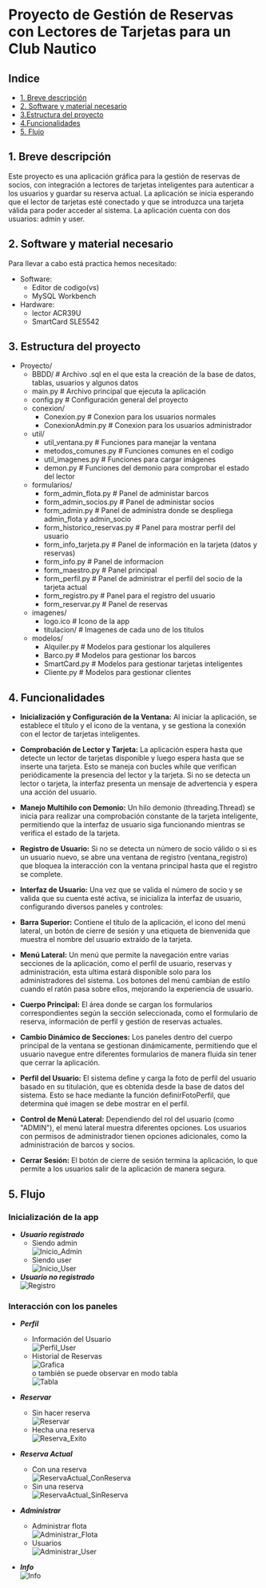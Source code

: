 # Proyecto de Gestión de Reservas con Lectores de Tarjetas para un Club Nautico

## Indice
- [1. Breve descripción](#breve-descripción)
- [2. Software y material necesario](#necesario)
- [3.Estructura del proyecto](#estructura)
- [4.Funcionalidades](#funcionalidades)
- [5. Flujo](#flujo)


## 1. <a name="breve-descripción"></a> Breve descripción

Este proyecto es una aplicación gráfica para la gestión de reservas de socios, con integración a lectores de tarjetas inteligentes para autenticar a los usuarios y guardar su reserva actual. La aplicación se inicia esperando que el lector de tarjetas esté conectado y que se introduzca una tarjeta válida para poder acceder al sistema. La aplicación cuenta con dos usuarios: admin y user.

## 2. <a name="necesario"></a> Software y material necesario

Para llevar a cabo está practica hemos necesitado:
 - Software:
     - Editor de codigo(vs)
     - MySQL Workbench
 - Hardware:
     - lector ACR39U
     - SmartCard SLE5542

## 3. <a name="estructura"></a> Estructura del proyecto

- Proyecto/
    - BBDD/                            # Archivo .sql en el que esta la creación de la base de datos, tablas, usuarios y algunos datos
    - main.py                          # Archivo principal que ejecuta la aplicación
    - config.py                        # Configuración general del proyecto
    - conexion/
        - Conexion.py                  # Conexion para los usuarios normales
        -  ConexionAdmin.py            # Conexion para los usuarios administrador
    - util/
        - util_ventana.py              # Funciones para manejar la ventana
        - metodos_comunes.py           # Funciones comunes en el codigo 
        -  util_imagenes.py            # Funciones para cargar imágenes
        - demon.py                     # Funciones del demonio para comprobar el estado del lector
    - formularios/
        -  form_admin_flota.py         # Panel de administar barcos
        -  form_admin_socios.py        # Panel de administar socios
        -  form_admin.py               # Panel de administra donde se despliega admin_flota y admin_socio
        -  form_historico_reservas.py  # Panel para mostrar perfil del usuario
        - form_info_tarjeta.py         # Panel de información en la tarjeta (datos y reservas)
        -  form_info.py                # Panel de informacion
        -  form_maestro.py             # Panel principal
        -  form_perfil.py              # Panel de administrar el perfil del socio de la tarjeta actual
        - form_registro.py             # Panel para el registro del usuario
        - form_reservar.py             # Panel de reservas
    - imagenes/
        - logo.ico                     # Icono de la app
        - titulacion/                  # Imagenes de cada uno de los titulos
    - modelos/
        -  Alquiler.py                 # Modelos para gestionar los alquileres
        -  Barco.py                    # Modelos para gestionar los barcos
        -  SmartCard.py                # Modelos para gestionar tarjetas inteligentes
        -  Cliente.py                  # Modelos para gestionar clientes


## 4. <a name="funcionalidades"></a> Funcionalidades

- **Inicialización y Configuración de la Ventana:** Al iniciar la aplicación, se establece el título y el icono de la ventana, y se gestiona la conexión con el lector de tarjetas inteligentes.

- **Comprobación de Lector y Tarjeta:** La aplicación espera hasta que detecte un lector de tarjetas disponible y luego espera hasta que se inserte una tarjeta. Esto se maneja con bucles while que verifican periódicamente la presencia del lector y la tarjeta. Si no se detecta un lector o tarjeta, la interfaz presenta un mensaje de advertencia y espera una acción del usuario.

- **Manejo Multihilo con Demonio:** Un hilo demonio (threading.Thread) se inicia para realizar una comprobación constante de la tarjeta inteligente, permitiendo que la interfaz de usuario siga funcionando mientras se verifica el estado de la tarjeta.

- **Registro de Usuario:** Si no se detecta un número de socio válido o si es un usuario nuevo, se abre una ventana de registro (ventana_registro) que bloquea la interacción con la ventana principal hasta que el registro se complete.

- **Interfaz de Usuario:**  Una vez que se valida el número de socio y se valida que su cuenta esté activa, se inicializa la interfaz de usuario, configurando diversos paneles y controles:

 - **Barra Superior:** Contiene el título de la aplicación, el icono del menú lateral, un botón de cierre de sesión y una etiqueta de bienvenida que muestra el nombre del usuario  extraído de la tarjeta.

 - **Menú Lateral:** Un menú que permite la navegación entre varias secciones de la aplicación, como el perfil de usuario, reservas y administración, esta ultima estará disponible solo para los administradores del sistema. Los botones del menú cambian de estilo cuando el ratón pasa sobre ellos, mejorando la experiencia de usuario.

- **Cuerpo Principal:** El área donde se cargan los formularios correspondientes según la sección seleccionada, como el formulario de reserva, información de perfil y gestión de reservas actuales.

- **Cambio Dinámico de Secciones:** Los paneles dentro del cuerpo principal de la ventana se gestionan dinámicamente, permitiendo que el usuario navegue entre diferentes formularios de manera fluida sin tener que cerrar la aplicación.

- **Perfil del Usuario:** El sistema define y carga la foto de perfil del usuario basado en su titulación, que es obtenida desde la base de datos del sistema. Esto se hace mediante la función definirFotoPerfil, que determina qué imagen se debe mostrar en el perfil.

- **Control de Menú Lateral:** Dependiendo del rol del usuario (como "ADMIN"), el menú lateral muestra diferentes opciones. Los usuarios con permisos de administrador tienen opciones adicionales, como la administración de barcos y socios.

- **Cerrar Sesión:** El botón de cierre de sesión termina la aplicación, lo que permite a los usuarios salir de la aplicación de manera segura.


## 5. <a name="flujo"></a> Flujo
### Inicialización de la app
   - ***Usuario registrado***
       - Siendo admin<br>
            ![Inicio_Admin](https://github.com/1805Luis/Gestion_Nautica/blob/main/imagenes_ejecuci%C3%B3n/Inicio_Admin.png)
       - Siendo user<br>
            ![Inicio_User](https://github.com/1805Luis/Gestion_Nautica/blob/main/imagenes_ejecuci%C3%B3n/Inicio_User.png)
   - ***Usuario no registrado***<br>
            ![Registro](https://github.com/1805Luis/Gestion_Nautica/blob/main/imagenes_ejecuci%C3%B3n/Registro.png)
### Interacción con los paneles
   - ***Perfil***
        - Información del Usuario<br>
            ![Perfil_User](https://github.com/1805Luis/Gestion_Nautica/blob/main/imagenes_ejecuci%C3%B3n/Perfil_User.png)
        - Historial de Reservas<br>
            ![Grafica](https://github.com/1805Luis/Gestion_Nautica/blob/main/imagenes_ejecuci%C3%B3n/Perfil_Historico.png)
            <br>o también se puede observar en modo tabla<br>
            ![Tabla](https://github.com/1805Luis/Gestion_Nautica/blob/main/imagenes_ejecuci%C3%B3n/Perfil_HistoricoTablas.png)
   - ***Reservar***
        - Sin hacer reserva<br>
            ![Reservar](https://github.com/1805Luis/Gestion_Nautica/blob/main/imagenes_ejecuci%C3%B3n/Reservar.png)
        - Hecha una reserva<br>
            ![Reserva_Exito](https://github.com/1805Luis/Gestion_Nautica/blob/main/imagenes_ejecuci%C3%B3n/Reserva_Exito.)

   - ***Reserva Actual***
      - Con una reserva<br>
            ![ReservaActual_ConReserva](https://github.com/1805Luis/Gestion_Nautica/blob/main/imagenes_ejecuci%C3%B3n/ReservaActual_ConReserva.png)
      - Sin una reserva<br>
            ![ReservaActual_SinReserva](https://github.com/1805Luis/Gestion_Nautica/blob/main/imagenes_ejecuci%C3%B3n/ReservaActual_SinReserva.png)
   - ***Administrar***
        - Administrar flota<br>
            ![Administrar_Flota](https://github.com/1805Luis/Gestion_Nautica/blob/main/imagenes_ejecuci%C3%B3n/Administar_Flota.png)
        - Usuarios<br>
            ![Administrar_User](https://github.com/1805Luis/Gestion_Nautica/blob/main/imagenes_ejecuci%C3%B3n/Administar_User.png)
   - ***Info***<br>
            ![Info](https://github.com/1805Luis/Gestion_Nautica/blob/main/imagenes_ejecuci%C3%B3n/Info.png)


